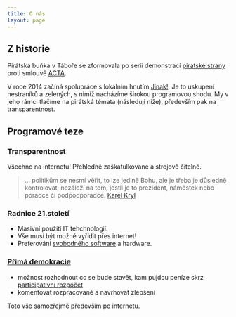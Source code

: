 ```yaml
---
title: O nás
layout: page
---
```



## Z historie

Pirátská buňka v Táboře se zformovala po serii demonstrací [pirátské strany](http://www.pirati.cz)
proti smlouvě [ACTA](http://cs.wikipedia.org/wiki/Anti-Counterfeiting_Trade_Agreement).

V roce 2014 začíná spolupráce s lokálním hnutím [Jinak!](http://www.taborjinak.cz/).
Je to uskupení nestraníků a zelených, s nimiž nacházíme širokou programovou shodu.
My v jeho rámci tlačíme na pirátská témata (následují níže), především pak na transparentnost.


## Programové teze

### Transparentnost

Všechno na internetu! Přehledně zaškatulkované a strojově čitelné.

> ... politikům se nesmí věřit, to lze jedině Bohu, ale je třeba je důsledně kontrolovat,
> nezáleží na tom, jestli je to prezident, náměstek nebo poradce či podpodporadce.
> [Karel Kryl](http://www.kryl.kat.cz/citaty.htm)


### Radnice 21.století

- Masivní použití IT tehchnologií.
- Vše musí být možné vyřídit přes internet!
- Preferování [svobodného software](http://cs.wikipedia.org/wiki/Svobodn%C3%BD_software) a hardware.


### [Přímá demokracie](http://cs.wikipedia.org/wiki/P%C5%99%C3%ADm%C3%A1_demokracie)

- možnost rozhodnout co se bude stavět, kam pujdou peníze skrz [participativní rozpočet](http://www.participativnirozpocet.cz/)
- komentovat rozpracované a navrhovat zlepšení

Toto vše samozřejmě především po internetu.
